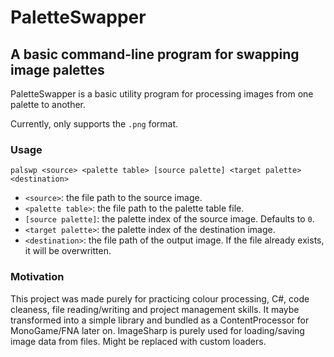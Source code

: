 # PaletteSwapper

## A basic command-line program for swapping image palettes

PaletteSwapper is a basic utility program for processing images from one palette to another.

Currently, only supports the `.png` format.

### Usage

```text
palswp <source> <palette table> [source palette] <target palette> <destination>
```

- `<source>`: the file path to the source image.
- `<palette table>`: the file path to the palette table file.
- `[source palette]`: the palette index of the source image. Defaults to `0`.
- `<target palette>`: the palette index of the destination image.
- `<destination>`: the file path of the output image. If the file already exists, it will be overwritten.

### Motivation

This project was made purely for practicing colour processing, C#, code cleaness, file reading/writing and project management skills. It maybe transformed into a simple library and bundled as a ContentProcessor for MonoGame/FNA later on.
ImageSharp is purely used for loading/saving image data from files. Might be replaced with custom loaders.
